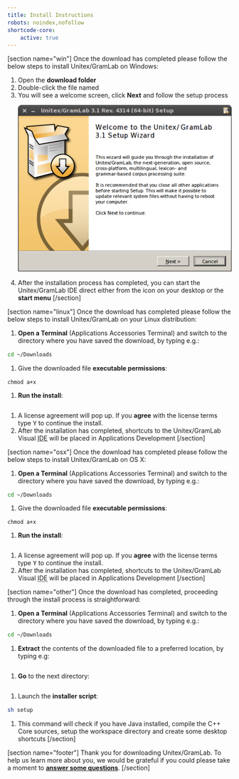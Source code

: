 ```yaml
---
title: Install Instructions
robots: noindex,nofollow
shortcode-core:
    active: true
---
```

[section name="win"]
Once the download has completed please follow the below steps to install Unitex/GramLab on Windows:

1. Open the **download folder**
1. Double-click the file named <strong><span class="os-text" data-text="Unitex-GramLab-{stable}{suffix}"></span></strong>
1. You will see a welcome screen, click **Next** and follow the setup process <p markdown="1">![Unitex/GramLab Windows Setup Installer](windows-installer.png?resize=250,200)</p>
1. After the installation process has completed, you can start the Unitex/GramLab IDE direct
   either from the icon on your desktop or the **start menu**
[/section]

[section name="linux"]
Once the download has completed please follow the below steps to install Unitex/GramLab on your Linux distribution:

1. **Open a Terminal** (Applications <i class="icon fa-arrow-circle-o-right"></i> Accessories
  <i class="icon fa-arrow-circle-o-right"></i> Terminal) and switch to the directory where
  you have saved the download, by typing e.g.:     
  ```sh
  cd ~/Downloads
  ```
1. Give the downloaded file **executable permissions**:
<pre><code class="language-sh">chmod a+x <span class="os-text" data-text="./Unitex-GramLab-{stable}{suffix}"></span></code></pre>
1. **Run the install**:
  <pre><code class="language-sh"><span class="os-text" data-text="./Unitex-GramLab-{stable}{suffix}"></span></code></pre>
1. A license agreement will pop up. If you **agree** with the license
   terms type <kbd>Y</kbd> to continue the install.
1. After the installation has completed, shortcuts to the Unitex/GramLab Visual
  <abbr title="Integrated Development Environment">IDE</abbr> will be placed in
  Applications <i class="icon fa-arrow-circle-o-right"></i> Development
[/section]

[section name="osx"]
Once the download has completed please follow the below steps to install Unitex/GramLab on OS X:

1. **Open a Terminal** (Applications <i class="icon fa-arrow-circle-o-right"></i> Accessories
  <i class="icon fa-arrow-circle-o-right"></i> Terminal) and switch to the directory where
  you have saved the download, by typing e.g.:     
  ```sh
  cd ~/Downloads
  ```
1. Give the downloaded file **executable permissions**:
<pre><code class="language-sh">chmod a+x <span class="os-text" data-text="./Unitex-GramLab-{stable}{suffix}"></span></code></pre>
1. **Run the install**:
  <pre><code class="language-sh"><span class="os-text" data-text="./Unitex-GramLab-{stable}{suffix}"></span></code></pre>
1. A license agreement will pop up. If you **agree** with the license
   terms type <kbd>Y</kbd> to continue the install.
1. After the installation has completed, shortcuts to the Unitex/GramLab Visual
  <abbr title="Integrated Development Environment">IDE</abbr> will be placed in
  Applications <i class="icon fa-arrow-circle-o-right"></i> Development
[/section]

[section name="other"]
Once the download has completed, proceeding through the install process is straightforward:

1. **Open a Terminal** (Applications <i class="icon fa-arrow-circle-o-right"></i> Accessories
  <i class="icon fa-arrow-circle-o-right"></i> Terminal) and switch to the directory where
  you have saved the download, by typing e.g.:     
  ```sh
  cd ~/Downloads
  ```
1. **Extract** the contents of the downloaded file to a preferred location, by typing e.g:   
<pre><code class="language-sh"><span class="os-text" data-text="unzip Unitex-GramLab-{stable}{suffix}"></span></code></pre>
1. **Go** to the next directory:
  <pre><code class="language-sh"><span class="os-text" data-text="cd Unitex-GramLab-{stable}/App/install"></span></code></pre>
1. Launch the **installer script**:
  ```sh
  sh setup
  ```
1. This command will check if you have Java installed, compile the C++ Core
sources, setup the workspace directory and create some desktop shortcuts
[/section]

[section name="footer"]
Thank you for downloading Unitex/GramLab. To help us learn more about you, we would
be grateful if you could please take a moment to **<a class="dialogbox" target="_blank" href="https://unitexgramlab.typeform.com/to/nLE4sb">answer some questions</a>**.
[/section]
